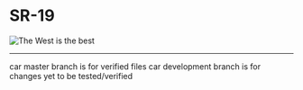 # SR-19
![The West is the best](https://cdn.shopify.com/s/files/1/0059/9765/8230/products/24_shut_the_fuck_up_and_enjoy_the_greatness_480x480.png?v=1529463856)
***
car master branch is  for verified files
car development branch is  for changes yet to be tested/verified
